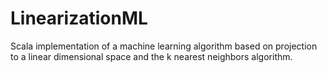 # LinearizationML
Scala implementation of a machine learning algorithm based on projection to a linear dimensional space and the k nearest neighbors algorithm.
